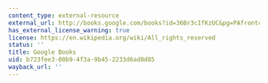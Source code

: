 ```yaml
---
content_type: external-resource
external_url: http://books.google.com/books?id=36Br3cIfKzUC&pg=PAfrontcover
has_external_license_warning: true
license: https://en.wikipedia.org/wiki/All_rights_reserved
status: ''
title: Google Books
uid: b723fee3-00b9-4f3a-9b45-2233d6ad8d85
wayback_url: ''
---
```

